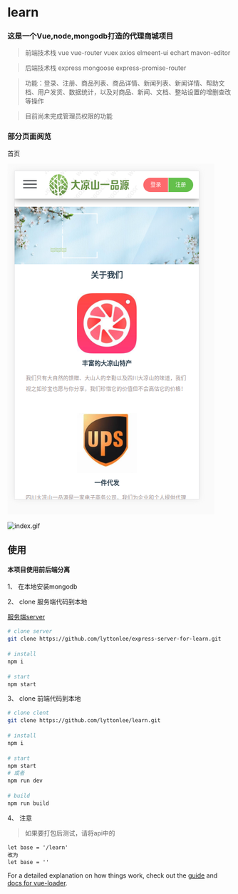 # learn

### 这是一个Vue,node,mongodb打造的代理商城项目

>前端技术栈 vue vue-router vuex axios elmeent-ui echart mavon-editor

>后端技术栈 express mongoose express-promise-router

>功能：登录、注册、商品列表、商品详情、新闻列表、新闻详情、帮助文档、用户发货、数据统计，以及对商品、新闻、文档、整站设置的增删查改等操作

> 目前尚未完成管理员权限的功能

### 部分页面阅览

首页

![image](https://github.com/lyttonlee/pic/blob/master/1.png?raw=true)

![index.gif](https://github.com/lyttonlee/pic/blob/master/index.gif?raw=true)

## 使用
#### 本项目使用前后端分离
1、 在本地安装mongodb

2、 clone 服务端代码到本地

[服务端server](https://github.com/lyttonlee/express-server-for-learn.git)

``` bash
# clone server
git clone https://github.com/lyttonlee/express-server-for-learn.git

# install
npm i

# start
npm start
```
3、 clone 前端代码到本地

``` bash
# clone clent
git clone https://github.com/lyttonlee/learn.git

# install
npm i

# start
npm start
# 或者
npm run dev

# build
npm run build
```

4、 注意
> 如果要打包后测试，请将api中的
```
let base = '/learn'
改为
let base = ''
```




For a detailed explanation on how things work, check out the [guide](http://vuejs-templates.github.io/webpack/) and [docs for vue-loader](http://vuejs.github.io/vue-loader).
